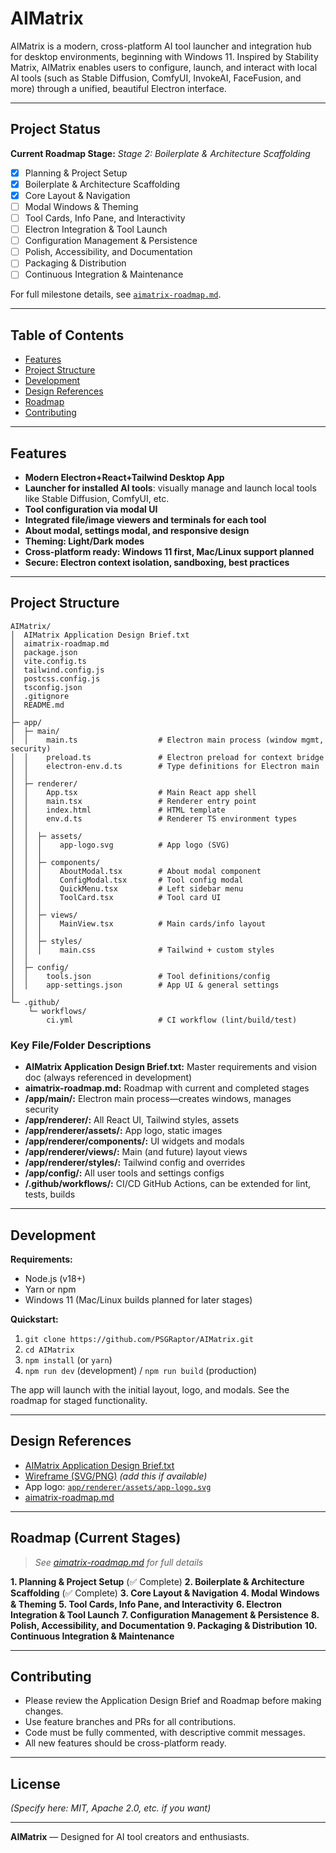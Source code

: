 # AIMatrix

AIMatrix is a modern, cross-platform AI tool launcher and integration hub for desktop environments, beginning with Windows 11. Inspired by Stability Matrix, AIMatrix enables users to configure, launch, and interact with local AI tools (such as Stable Diffusion, ComfyUI, InvokeAI, FaceFusion, and more) through a unified, beautiful Electron interface.

---

## Project Status

**Current Roadmap Stage:** *Stage 2: Boilerplate & Architecture Scaffolding*

* [x] Planning & Project Setup
* [x] Boilerplate & Architecture Scaffolding
* [x] Core Layout & Navigation
* [ ] Modal Windows & Theming
* [ ] Tool Cards, Info Pane, and Interactivity
* [ ] Electron Integration & Tool Launch
* [ ] Configuration Management & Persistence
* [ ] Polish, Accessibility, and Documentation
* [ ] Packaging & Distribution
* [ ] Continuous Integration & Maintenance

For full milestone details, see [`aimatrix-roadmap.md`](./aimatrix-roadmap.md).

---

## Table of Contents

* [Features](#features)
* [Project Structure](#project-structure)
* [Development](#development)
* [Design References](#design-references)
* [Roadmap](#roadmap)
* [Contributing](#contributing)

---

## Features

* **Modern Electron+React+Tailwind Desktop App**
* **Launcher for installed AI tools**: visually manage and launch local tools like Stable Diffusion, ComfyUI, etc.
* **Tool configuration via modal UI**
* **Integrated file/image viewers and terminals for each tool**
* **About modal, settings modal, and responsive design**
* **Theming: Light/Dark modes**
* **Cross-platform ready: Windows 11 first, Mac/Linux support planned**
* **Secure: Electron context isolation, sandboxing, best practices**

---

## Project Structure

```plaintext
AIMatrix/
│  AIMatrix Application Design Brief.txt
│  aimatrix-roadmap.md
│  package.json
│  vite.config.ts
│  tailwind.config.js
│  postcss.config.js
│  tsconfig.json
│  .gitignore
│  README.md
│
├─ app/
│  ├─ main/
│  │    main.ts                  # Electron main process (window mgmt, security)
│  │    preload.ts               # Electron preload for context bridge
│  │    electron-env.d.ts        # Type definitions for Electron main
│  │
│  ├─ renderer/
│  │    App.tsx                  # Main React app shell
│  │    main.tsx                 # Renderer entry point
│  │    index.html               # HTML template
│  │    env.d.ts                 # Renderer TS environment types
│  │
│  │  ├─ assets/
│  │  │    app-logo.svg          # App logo (SVG)
│  │  │
│  │  ├─ components/
│  │  │    AboutModal.tsx        # About modal component
│  │  │    ConfigModal.tsx       # Tool config modal
│  │  │    QuickMenu.tsx         # Left sidebar menu
│  │  │    ToolCard.tsx          # Tool card UI
│  │  │
│  │  ├─ views/
│  │  │    MainView.tsx          # Main cards/info layout
│  │  │
│  │  ├─ styles/
│  │  │    main.css              # Tailwind + custom styles
│  │
│  ├─ config/
│  │    tools.json               # Tool definitions/config
│  │    app-settings.json        # App UI & general settings
│
└─ .github/
    └─ workflows/
        ci.yml                   # CI workflow (lint/build/test)
```

### **Key File/Folder Descriptions**

* **AIMatrix Application Design Brief.txt:** Master requirements and vision doc (always referenced in development)
* **aimatrix-roadmap.md:** Roadmap with current and completed stages
* **/app/main/:** Electron main process—creates windows, manages security
* **/app/renderer/:** All React UI, Tailwind styles, assets
* **/app/renderer/assets/:** App logo, static images
* **/app/renderer/components/:** UI widgets and modals
* **/app/renderer/views/:** Main (and future) layout views
* **/app/renderer/styles/:** Tailwind config and overrides
* **/app/config/:** All user tools and settings configs
* **/.github/workflows/:** CI/CD GitHub Actions, can be extended for lint, tests, builds

---

## Development

**Requirements:**

* Node.js (v18+)
* Yarn or npm
* Windows 11 (Mac/Linux builds planned for later stages)

**Quickstart:**

1. `git clone https://github.com/PSGRaptor/AIMatrix.git`
2. `cd AIMatrix`
3. `npm install` (or `yarn`)
4. `npm run dev` (development) / `npm run build` (production)

The app will launch with the initial layout, logo, and modals. See the roadmap for staged functionality.

---

## Design References

* [AIMatrix Application Design Brief.txt](./AIMatrix%20Application%20Design%20Brief.txt)
* [Wireframe (SVG/PNG)](./app/renderer/assets/app-wireframe.png) *(add this if available)*
* App logo: [`app/renderer/assets/app-logo.svg`](./app/renderer/assets/app-logo.svg)
* [aimatrix-roadmap.md](./aimatrix-roadmap.md)

---

## Roadmap (Current Stages)

> *See [aimatrix-roadmap.md](./aimatrix-roadmap.md) for full details*

**1. Planning & Project Setup** (✅ Complete)
**2. Boilerplate & Architecture Scaffolding** (✅ Complete)
**3. Core Layout & Navigation**
**4. Modal Windows & Theming**
**5. Tool Cards, Info Pane, and Interactivity**
**6. Electron Integration & Tool Launch**
**7. Configuration Management & Persistence**
**8. Polish, Accessibility, and Documentation**
**9. Packaging & Distribution**
**10. Continuous Integration & Maintenance**

---

## Contributing

* Please review the Application Design Brief and Roadmap before making changes.
* Use feature branches and PRs for all contributions.
* Code must be fully commented, with descriptive commit messages.
* All new features should be cross-platform ready.

---

## License

*(Specify here: MIT, Apache 2.0, etc. if you want)*

---

**AIMatrix** — Designed for AI tool creators and enthusiasts.
